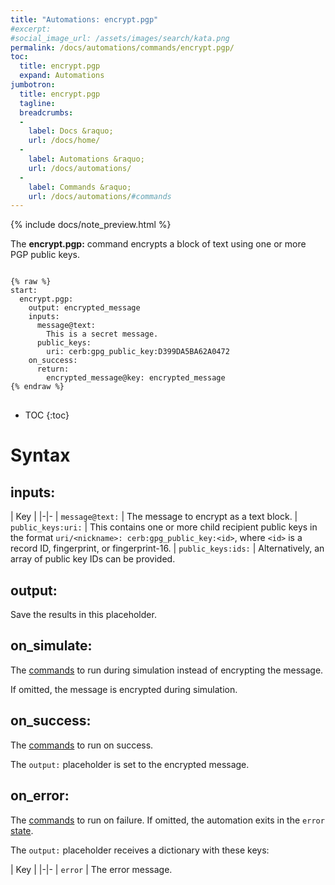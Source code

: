 ```yaml
---
title: "Automations: encrypt.pgp"
#excerpt: 
#social_image_url: /assets/images/search/kata.png
permalink: /docs/automations/commands/encrypt.pgp/
toc:
  title: encrypt.pgp
  expand: Automations
jumbotron:
  title: encrypt.pgp
  tagline: 
  breadcrumbs:
  -
    label: Docs &raquo;
    url: /docs/home/
  -
    label: Automations &raquo;
    url: /docs/automations/
  -
    label: Commands &raquo;
    url: /docs/automations/#commands
---
```


{% include docs/note_preview.html %}

The **encrypt.pgp:** command encrypts a block of text using one or more PGP public keys.

<pre>
<code class="language-cerb">
{% raw %}
start:
  encrypt.pgp:
    output: encrypted_message
    inputs:
      message@text:
        This is a secret message.
      public_keys:
        uri: cerb:gpg_public_key:D399DA5BA62A0472
    on_success:
      return:
        encrypted_message@key: encrypted_message
{% endraw %}
</code>
</pre>

* TOC
{:toc}

# Syntax

## inputs:

| Key | 
|-|-
| `message@text:` | The message to encrypt as a text block.
| `public_keys:uri:` | This contains one or more child recipient public keys in the format `uri/<nickname>: cerb:gpg_public_key:<id>`, where `<id>` is a record ID, fingerprint, or fingerprint-16.
| `public_keys:ids:` | Alternatively, an array of public key IDs can be provided.

## output:

Save the results in this placeholder.

## on_simulate:

The [commands](/docs/automations/#commands) to run during simulation instead of encrypting the message.

If omitted, the message is encrypted during simulation.

## on_success:

The [commands](/docs/automations/#commands) to run on success.

The `output:` placeholder is set to the encrypted message.

## on_error:

The [commands](/docs/automations/#commands) to run on failure. If omitted, the automation exits in the `error` [state](/docs/automations/#exit-states).

The `output:` placeholder receives a dictionary with these keys:

| Key |
|-|-
| `error` | The error message.
